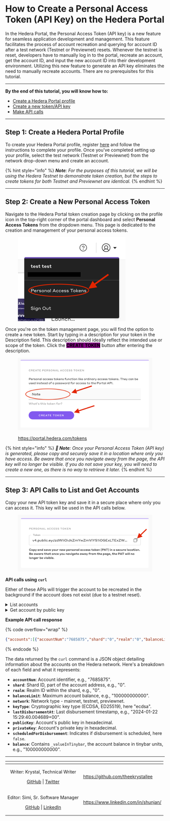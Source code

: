 # How to Create a Personal Access Token (API Key) on the Hedera Portal

In the Hedera Portal, the Personal Access Token (API key) is a new feature for seamless application development and management. This feature facilitates the process of account recreation and querying for account ID after a test network (Testnet or Previewnet) resets. Whenever the testnet is reset, developers have to manually log in to the portal, recreate an account, get the account ID, and input the new account ID into their development environment. Utilizing this new feature to generate an API key eliminates the need to manually recreate accounts. There are no prerequisites for this tutorial.

***

**By the end of this tutorial, you will know how to:**

* [Create a Hedera Portal profile](how-to-create-a-personal-access-token-api-key-on-the-hedera-portal.md#step-1-create-a-hedera-portal-profile)
* [Create a new token/API key](how-to-create-a-personal-access-token-api-key-on-the-hedera-portal.md#step-2-create-a-new-personal-access-token)
* [Make API calls](how-to-create-a-personal-access-token-api-key-on-the-hedera-portal.md#step-3-api-calls-to-list-and-get-accounts)

***

## Step 1: Create a Hedera Portal Profile

To create your Hedera Portal profile, register [here](https://portal.hedera.com/register) and follow the instructions to complete your profile. Once you've completed setting up your profile, select the test network (Testnet or Previewnet) from the network drop-down menu and create an account.

{% hint style="info" %}
_**Note**: For the purposes of this tutorial, we will be using the Hedera Testnet to demonstrate token creation, but the steps to create tokens for both Testnet and Previewnet are identical._
{% endhint %}

***

## Step 2: Create a New Personal Access Token

Navigate to the Hedera Portal token creation page by clicking on the profile icon in the top-right corner of the portal dashboard and select **Personal Access Tokens** from the dropdown menu. This page is dedicated to the creation and management of your personal access tokens.

<figure><img src="../../.gitbook/assets/portal-token-creation-account-menu.png" alt="" width="340"><figcaption></figcaption></figure>

Once you're on the token management page, you will find the option to create a new token. Start by typing in a description for your token in the Description field. This description should ideally reflect the intended use or scope of the token. Click the <mark style="background-color:purple;">**CREATE TOKEN**</mark> button after entering the description.

<figure><img src="../../.gitbook/assets/portal-create-token.png" alt="" width="563"><figcaption><p><a href="https://portal.hedera.com/tokens">https://portal.hedera.com/tokens</a></p></figcaption></figure>

{% hint style="info" %}
_**🚨 Note**: Once your Personal Access Token (API key) is generated, please copy and securely save it in a location where only you have access. Be aware that once you navigate away from the page, the API key will no longer be visible. If you do not save your key, you will need to create a new one, as there is no way to retrieve it later._
{% endhint %}

***

## Step 3: API Calls to List and Get Accounts

Copy your new API token key and save it in a secure place where only you can access it. This key will be used in the API calls below.

<figure><img src="../../.gitbook/assets/portal-personal-access-token-copy-save.png" alt="" width="563"><figcaption></figcaption></figure>

**API calls using `curl`**

Either of these APIs will trigger the account to be recreated in the background if the account does not exist (due to a testnet reset).

<details>

<summary>List accounts</summary>

{% code overflow="wrap" %}
```bash
curl https://portal.hedera.com/api/account -H "Authorization: Bearer <YOUR GENERATED API TOKEN>"
```
{% endcode %}

Example API call

{% code overflow="wrap" %}
```bash
curl https:/portal.hedera.com/api/account -H "Authorization: Bearer v4.public.eyJzdWIiOiI1M2RlMmI0MC1iOTNiLTExZWUtODk4NC1iYjdkMDE2NTU2ZGQiLCJpYXQiOiIyMDI0LTAxLTIyVDE1OjMyOjA2Ljk1MloiLCJqdGkiOiI2Njg4Nzc4Mi1iOTNiLTExZWUtYmRmYi05ZmEzMWI3Yjc0ZGIifYer-H5VVjpQloP2U4qwUBBSsb-SQFEYNSrr9-8pqsdouDeAp00AWeDre8eGKLEt32JfaQiJ8UrcJyTlwbLfiwk"
```
{% endcode %}

</details>

<details>

<summary>Get account by public key</summary>

{% code overflow="wrap" %}
```bash
curl https://portal.hedera.com/api/account/<YOUR PUBLIC KEY> -H "Authorization: Bearer <YOUR GENERATED API TOKEN>"
```
{% endcode %}

Example API call

{% code overflow="wrap" %}
```bash
curl https://portal.hedera.com/api/account/302d300706052b8104000a03220003aaec818ba60d7f4e259319804317820f7f4aba3d0048a2f43573ddbbfe9a2254 -H "Authorization: Bearer v4.public.eyJzdWIiOiI1M2RlMmI0MC1iOTNiLTExZWUtODk4NC1iYjdkMDE2NTU2ZGQiLCJpYXQiOiIyMDI0LTAxLTIyVDE1OjMyOjA2Ljk1MloiLCJqdGkiOiI2Njg4Nzc4Mi1iOTNiLTExZWUtYmRmYi05ZmEzMWI3Yjc0ZGIifYer-H5VVjpQloP2U4qwUBBSsb-SQFEYNSrr9-8pqsdouDeAp00AWeDre8eGKLEt32JfaQiJ8UrcJyTlwbLfiwk"
```
{% endcode %}

</details>

**Example API call response**

{% code overflow="wrap" %}
```json
{"accounts":[{"accountNum":"7685875","shard":"0","realm":"0","balanceLimit":"100000000000","network":"testnet","keyType":"ecdsa","lastDisbursementAt":"2024-01-22 15:29:40.004689+00","publicKey":"302d300706052b8104000a03220003aaec818ba60d7f4e259319804317820f7f4aba3d0048a2f43573ddbbfe9a2254","privateKey":"302d300706052b8104000a03220003aaec818ba60d7f4e259319804317820f7f4aba3d0048a2f43573ddbbfe9a2254","scheduledForDisbursement":false,"balance":{"_valueInTinybar":"100000000000"}}]}
```
{% endcode %}

The data returned by the `curl` command is a JSON object detailing information about the accounts on the Hedera network. Here's a breakdown of each field and what it represents:

* **`accountNum`**: Account identifier, e.g., "7685875".
* **`shard`**: Shard ID, part of the account address, e.g., "0".
* **`realm`**: Realm ID within the shard, e.g., "0".
* **`balanceLimit`**: Maximum account balance, e.g., "100000000000".
* **`network`**: Network type - mainnet, testnet, previewnet.
* **`keyType`**: Cryptographic key type (ECDSA, ED25519), here "ecdsa".
* **`lastDisbursementAt`**: Last disbursement timestamp, e.g., "2024-01-22 15:29:40.004689+00".
* **`publicKey`**: Account's public key in hexadecimal.
* **`privateKey`**: Account's private key in hexadecimal.
* **`scheduledForDisbursement`**: Indicates if disbursement is scheduled, here `false`.
* **`balance`**: Contains `_valueInTinybar`, the account balance in tinybar units, e.g., "100000000000".

***

<table data-card-size="large" data-view="cards"><thead><tr><th align="center"></th><th data-hidden data-card-target data-type="content-ref"></th></tr></thead><tbody><tr><td align="center"><p>Writer: Krystal, Technical Writer</p><p><a href="https://github.com/theekrystallee">GitHub</a> | <a href="https://twitter.com/theekrystallee">Twitter</a></p></td><td><a href="https://github.com/theekrystallee">https://github.com/theekrystallee</a></td></tr><tr><td align="center"><p>Editor: Simi, Sr. Software Manager</p><p><a href="https://github.com/SimiHunjan">GitHub</a> | <a href="https://www.linkedin.com/in/shunjan/">LinkedIn</a></p></td><td><a href="https://www.linkedin.com/in/shunjan/">https://www.linkedin.com/in/shunjan/</a></td></tr></tbody></table>
